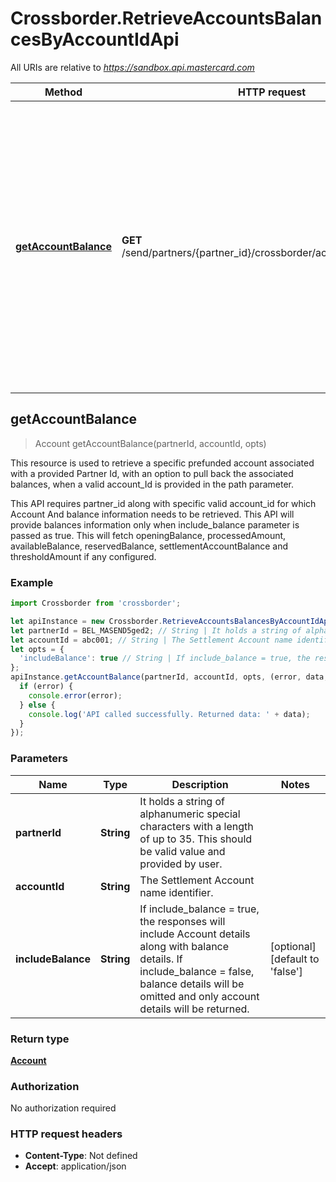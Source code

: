 # Crossborder.RetrieveAccountsBalancesByAccountIdApi

All URIs are relative to *https://sandbox.api.mastercard.com*

Method | HTTP request | Description
------------- | ------------- | -------------
[**getAccountBalance**](RetrieveAccountsBalancesByAccountIdApi.md#getAccountBalance) | **GET** /send/partners/{partner_id}/crossborder/accounts/{account_id} | This resource is used to retrieve a specific prefunded account associated with a provided Partner Id, with an option to pull back the associated balances, when a valid account_Id is provided in the path parameter.



## getAccountBalance

> Account getAccountBalance(partnerId, accountId, opts)

This resource is used to retrieve a specific prefunded account associated with a provided Partner Id, with an option to pull back the associated balances, when a valid account_Id is provided in the path parameter.

This API requires partner_id along with specific valid account_id for which Account And balance information needs to be retrieved. This API will provide balances information only when include_balance parameter is passed as true. This will fetch openingBalance, processedAmount, availableBalance, reservedBalance, settlementAccountBalance and thresholdAmount if any configured.

### Example

```javascript
import Crossborder from 'crossborder';

let apiInstance = new Crossborder.RetrieveAccountsBalancesByAccountIdApi();
let partnerId = BEL_MASEND5ged2; // String | It holds a string of alphanumeric special characters with a length of up to 35. This should be valid value and provided by user.
let accountId = abc001; // String | The Settlement Account name identifier.
let opts = {
  'includeBalance': true // String | If include_balance = true, the responses will include Account details along with balance details. If include_balance = false, balance details will be omitted and only account details will be returned.
};
apiInstance.getAccountBalance(partnerId, accountId, opts, (error, data, response) => {
  if (error) {
    console.error(error);
  } else {
    console.log('API called successfully. Returned data: ' + data);
  }
});
```

### Parameters


Name | Type | Description  | Notes
------------- | ------------- | ------------- | -------------
 **partnerId** | **String**| It holds a string of alphanumeric special characters with a length of up to 35. This should be valid value and provided by user. | 
 **accountId** | **String**| The Settlement Account name identifier. | 
 **includeBalance** | **String**| If include_balance &#x3D; true, the responses will include Account details along with balance details. If include_balance &#x3D; false, balance details will be omitted and only account details will be returned. | [optional] [default to &#39;false&#39;]

### Return type

[**Account**](Account.md)

### Authorization

No authorization required

### HTTP request headers

- **Content-Type**: Not defined
- **Accept**: application/json

